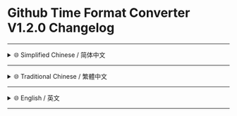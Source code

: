 <!--
# 建议在 [GitHub](https://github.com/MiPoNianYou/UserScripts/blob/main/Changelogs/Github-Time-Format-Converter-Changelog.md) 查看完整日志 以获得最佳呈现效果 <br/> 建議在 [GitHub](https://github.com/MiPoNianYou/UserScripts/blob/main/Changelogs/Github-Time-Format-Converter-Changelog.md) 查看完整日誌 以獲得最佳呈現效果 <br/> For The Most Accurate & Clear Presentation We Recommend Viewing The Full Changelog On [GitHub](https://github.com/MiPoNianYou/UserScripts/blob/main/Changelogs/Github-Time-Format-Converter-Changelog.md)
-->

# Github Time Format Converter V1.2.0 Changelog

---

<details>
<summary>🌐 Simplified Chinese / 简体中文</summary>

## 🕰️ 时间呈现焕新

- **🗓️ 转换格式优化**
    - **主显格式调整** - 页面中时间的显示格式 由原先的「月-日 时:分」精炼为更直观的「**年-月-日**」格式 信息层次更清晰 一目了然
    - **悬浮提示精简** - 悬浮提示内容去芜存菁 移除了冗余的年月日信息 现在仅展示**准确的时:分:秒** 聚焦核心时间点 信息获取更直接

</details>

---

<details>
<summary>🌐 Traditional Chinese / 繁體中文</summary>

## 🕰️ 時間呈現煥新

- **🗓️ 轉換格式優化**
    - **主顯格式調整** - 頁面中時間的顯示格式 由原本的「月-日 時:分」精簡為更直覺的「**年-月-日**」格式 資訊層次更清晰 一目瞭然
    - **懸浮提示精簡** - 懸浮提示內容去蕪存菁 移除了多餘的年月日資訊 目前僅顯示**準確的時:分:秒** 聚焦核心時間點 資訊獲取更直接

</details>

---

<details>
<summary>🌐 English / 英文</summary>

## 🕰️ Refreshed Time Display

- **🗓️ Optimized Display Format**
    - **Refined Main Display Format** - The on-page time display has been streamlined from the previous 'Month-Day Hour:Minute' to the more intuitive **Year-Month-Day** format. This ensures a clearer information hierarchy, readily understood at a glance.
    - **Streamlined Hover Tooltip** - Tooltip content has been **distilled**, removing redundant year, month, and day information. It now exclusively displays the precise **Hour:Minute:Second**, **focusing on the core time point** and making information retrieval more **straightforward**.

</details>

---
